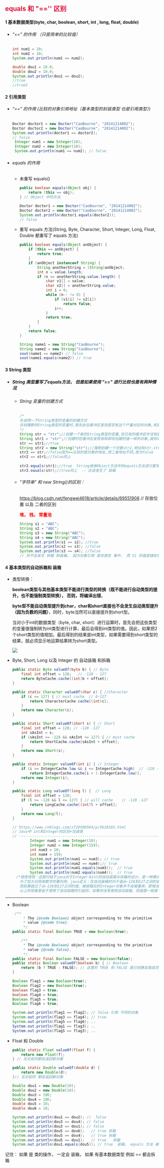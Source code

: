## <font style="color: crimson;font-weight: bold">equals 和 "=='' 区别</font>

#### 1 基本数据类型(byte, char, boolean, short, int , long, float, double)

 - ###### "==" 的作用 （只是简单的比较值）

   ```java
   int num1 = 10;
   int num2 = 10;
   System.out.println(num1 == num2);
   
   double dou1 = 10.0;
   double dou2 = 10.0;
   System.out.println(dou1 == dou2);
   //true
   //true2 
   ```

#### 2 引用类型

- ###### "==" 的作用 (比较的对象引用地址（基本类型的封装类型 也是引用类型）)	

  ```java
  Doctor doctor1 = new Doctor("CaoBourne", "20141214002");
  Doctor doctor2 = new Doctor("CaoBourne", "20141214002");
  System.out.println(doctor1 == doctor2);
  // false
   Integer num1 = new Integer(10);
   Integer num2 = new Integer(10);
   System.out.println(num1 == num2); // false
  ```

- ###### equals 的作用

  - 未重写 equals()

    ```java
    public boolean equals(Object obj) {
        return (this == obj);
    } // Object 中的方法
    ```

    ```java
    Doctor doctor1 = new Doctor("CaoBourne", "20141214002");
    Doctor doctor2 = new Doctor("CaoBourne", "20141214002");
    System.out.println(doctor1.equals(doctor2));
    // false
    
    ```

  - 重写 equals 方法(String, Byte, Character, Short, Integer, Long, Float, Double 都重写了 equals 方法)

    ```java
    public boolean equals(Object anObject) {
        if (this == anObject) {
            return true;
        }
        if (anObject instanceof String) {
            String anotherString = (String)anObject;
            int n = value.length;
            if (n == anotherString.value.length) {
                char v1[] = value;
                char v2[] = anotherString.value;
                int i = 0;
                while (n-- != 0) {
                    if (v1[i] != v2[i])
                        return false;
                    i++;
                }
                return true;
            }
        }
        return false;
    }
    
    String name1 = new String("CaoBourne");
    String name2 = new String("CaoBourne");
    sout(name1 == name2) // false
    sout(name1.equals(name2)) // true
    ```

#### 3  String 类型

 - ##### String 类型重写了equals方法， 但是如果使用 "==" 进行比较也是有两种情况

   - ###### String 变量的创建方式

     ```java
     /*
     先说明一下String类型的变量的创建方式
     在创建新的String类型的变量时,首先会在缓冲区查找是否有这个产量对应的对象,有就直接将找到的对象的地址赋给新创建的变量,没有就重新创建一个对象,然后赋给新创建的变量
     */
     String str = "str";//创建一个新的String类型的变量,在已有的缓冲区中没有就重新创建一个
     String str1 = "str";//创建时在缓冲区发现有和即将创建的值一样的对象,就将str的地址赋给str1
     str == str1;//true
     String str2 = new String("str");//强制创建一个对象str2,地址和str,str1不同
     str2 == str;//false因为==比较的是对象的地址,而二者地址不同,故为false
     str2 == str1;//false同上
      
     str2.equals(str1);//true  String继承Object方法中的equals方法进行重写,内部比较是两个String类型的字符串一个一个字符的比较(下边是源码)
     str2.eauals(str);//true同上  -- 应该发生了 装箱 
     ```

   - ######  "字符串" 和 new String()的区别：

     <font style="color: red">https://blog.csdn.net/fengwei4618/article/details/69551908</font>  // 存放位置 以及 二者的区别

     <font style="color: red">**堆， 栈， 常量池**</font>

     ```java
     String s1 = "ABC";
     String s2 = "ABC";
     String s3 = new String("ABC");
     String s4 = new String("ABC");
     System.out.println(s1 == s2); //true
     System.out.println(s2 == s3); //false
     System.out.println(s3 == s4); //false
     // 并不会发生 拆箱 和装箱， 因为对象引用 是存放在 堆中， 而 S1 的值是储存在 常量池中的， s2 和 s3 的存放位置不同。 所以 为 false
     ```

#### 4 基本类型的自动拆箱和 装箱

 - 类型转换：

   **boolean类型与其他基本类型不能进行类型的转换（既不能进行自动类型的提升，也不能强制类型转换）， 否则，将编译出错**。

   **byte型不能自动类型提升到char，char和short直接也不会发生自动类型提升（因为负数的问题）**，同时，byte当然可以直接提升到short型。 

   当对小于int的数据类型（byte, char, short）进行运算时，首先会把这些类型的变量值强制转为int类型进行计算，最后会得到int类型的值。因此，如果把2个short类型的值相加，最后得到的结果是int类型，如果需要得到short类型的结果，就必须显示地运算结果转为short类型。

   ![](C:\Users\Bourne\Desktop\1170065-20180104154110299-576214776.png)

 - Byte, Short, Long 以及 Integer 的 自动装箱 和拆箱

   ```java
   public static Byte valueOf(byte b) { // Byte
       final int offset = 128;   // -128 - 127
       return ByteCache.cache[(int)b + offset];
   }
   ```

   ```java
   public static Character valueOf(char c) { //Character
       if (c <= 127) { // must cache  // 0-127
           return CharacterCache.cache[(int)c];
       }
       return new Character(c);
   }
   ```

   ```java
   public static Short valueOf(short s) { // Short
       final int offset = 128; // -128 -127
       int sAsInt = s;
       if (sAsInt >= -128 && sAsInt <= 127) { // must cache
           return ShortCache.cache[sAsInt + offset];
       }
       return new Short(s);
   }
   ```

   ```java
   public static Integer valueOf(int i) { // Integer
       if (i >= IntegerCache.low && i <= IntegerCache.high)	 // -128 -127
           return IntegerCache.cache[i + (-IntegerCache.low)];
       return new Integer(i);
   }
   ```

   ```java
   public static Long valueOf(long l) {  // Long
       final int offset = 128;
       if (l >= -128 && l <= 127) { // will cache	 // -128 -127
           return LongCache.cache[(int)l + offset];
       }
       return new Long(l);
   }
   ```

   ```java
   // https://www.cnblogs.com/zf29506564/p/5626583.html 
   // Java中 int和Integer的区别+包装类
   // -------------------------------------------------------------------------------------------
           Integer num1 = new Integer(10);
           Integer num2 = new Integer(159);
           int num3 = 10;
           int num4 = 159;
           System.out.println(num1 == num3); // true
           System.out.println(num2 == num4);// true
           System.out.println(num1.equals(num3));  // true
           System.out.println(num2.equals(num4));  // true
   　/*很奇怪吧：这就归结于java对于Integer与int的自动装箱与拆箱的设计，是一种模式：享元模式（flyweight）
   　　为了加大对简单数字的重利用，java定义：在自动装箱时对于值从–128到127之间的值，它们被装箱为Integer对象后，会存在内存中被重用，始终只存在一个对象
   　　而如果超过了从–128到127之间的值，被装箱后的Integer对象并不会被重用，即相当于每次装箱时都新建一个 Integer对象；
   　　以上的现象是由于使用了自动装箱所引起的，如果你没有使用自动装箱，而是跟一般类一样，用new来进行实例化，就会每次new就都一个新的对象；*/
   ```

---

- Boolean 

  ```java
   /**
       * The {@code Boolean} object corresponding to the primitive
       * value {@code true}.
       */
  public static final Boolean TRUE = new Boolean(true);
  
      /**
       * The {@code Boolean} object corresponding to the primitive
       * value {@code false}.
       */
  public static final Boolean FALSE = new Boolean(false);
  public static Boolean valueOf(boolean b) { // Boolean
      return (b ? TRUE : FALSE); // 这里的 TRUE 和 FALSE 是已经静态类成员， 只会初始化一次， 所以对于 引用同一个对象
  }
  ```

  ```java
  Boolean flag1 = new Boolean(true);
  Boolean flag2 = new Boolean(true);
  boolean flag3 = true;
  boolean flag4 = true;
  Boolean flag5 = true;
  Boolean flag6 = true;
  
  System.out.println(flag1 == flag2); // false 引用 不同的对象
  System.out.println(flag3 == flag4); // true
  System.out.println(flag5 == flag6); ..
  System.out.println(flag1 == flag3); ..
  System.out.println(flag5 == flag3); ..
  ```

- Float 和 Double

  ```java
  public static Float valueOf(float f) {
      return new Float(f);
  } // 无论如何都会返回新对象
  ```

  ```java
  public static Double valueOf(double d) {
      return new Double(d);
  }// 无论如何 都会返回新对象
  ```

  ```java
  Double dou1 = new Double(10);
  Double dou2 = new Double(10);
  Double dou3 = 10D;
  Double dou4 = 10D;
  double dou5 = 10;
  double dou6 = 10;
  
  System.out.println(dou1 == dou2); //	false
  System.out.println(dou3 == dou4);	// false
  System.out.println(dou3 == dou1);	// false
  System.out.println(dou5 == dou6);   // true 拆箱
  System.out.println(dou5 == dou4);   // true 拆箱
  System.out.println(dou5 == dou1);   // true	拆箱
  System.out.println(dou1.equals(dou5)); // true  装箱， equals 方法 被重写
  
  ```

记住： 如果 是 类的操作， 一定会 装箱， 如果 有基本数据类型 例如 == 都会拆箱